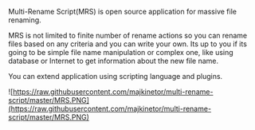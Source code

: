 Multi-Rename Script(MRS) is open source application for massive file renaming.

MRS is not limited to finite number of rename actions so you can rename files based on any criteria and you can write your own. Its up to you if its going to be simple file name manipulation or complex one, like using database or Internet to get information about the new file name.

You can extend application using scripting language and plugins.

![https://raw.githubusercontent.com/majkinetor/multi-rename-script/master/MRS.PNG](https://raw.githubusercontent.com/majkinetor/multi-rename-script/master/MRS.PNG)
